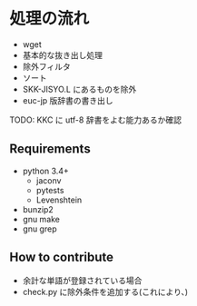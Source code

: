 # 処理の流れ

* wget
* 基本的な抜き出し処理
* 除外フィルタ
* ソート
* SKK-JISYO.L にあるものを除外
* euc-jp 版辞書の書き出し

TODO: KKC に utf-8 辞書をよむ能力あるか確認

## Requirements

 * python 3.4+
    * jaconv
    * pytests
    * Levenshtein
 * bunzip2
 * gnu make
 * gnu grep

## How to contribute

 * 余計な単語が登録されている場合
  * check.py に除外条件を追加する(これにより、)
